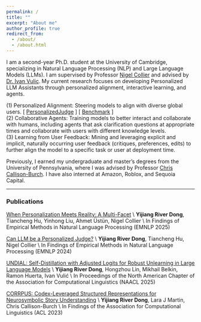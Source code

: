 ```yaml
---
permalink: /
title: ""
excerpt: "About me"
author_profile: true
redirect_from: 
  - /about/
  - /about.html
---
```


I am a second-year Ph.D. student at the University of Cambridge, specializing in Natural Language Processing (NLP) and Large Language Models (LLMs). I am supervised by Professor [Nigel Collier](https://sites.google.com/site/nhcollier/home) and advised by [Dr. Ivan Vulic](https://sites.google.com/site/ivanvulic/). My current research focuses on developing Personalized LLM Assistants through personalized alignment, interactive learning, and agents.

(1) Personalized Alignment: Steering models to align with diverse global users. [ [PersonalizedJudge](https://aclanthology.org/2024.findings-emnlp.592.pdf) ] [ [Benchmark](https://aclanthology.org/2025.coling-main.752.pdf) ]  
(2) Collaborative Agents: Training models to better interact and collaborate with humans, including agents that ask clarification questions at appropriate times and collaborate with users with different knowledge levels.  
(3) Learning from User Feedback: Mining and leveraging explicit and implicit, naturally occurring user feedback (critiques, preferences, edits) to further align the model to a specific task or user at deployment time.

Previously, I earned my undergraduate and master’s degrees from the University of Pennsylvania, where I was advised by Professor [Chris Callison-Burch](https://www.cis.upenn.edu/~ccb/). I have also interned at Amazon, Roblox, and Sequoia Capital. 

---

### Publications

[When Personalization Meets Reality: A Multi-Facet](https://arxiv.org/pdf/2502.19158) \\
**Yijiang River Dong**, Tiancheng Hu, Yinhong Liu, Ahmet Üstün, Nigel Collier \\
In Findings of Empirical Methods in Natural Language Processing (EMNLP 2025)

[Can LLM be a Personalized Judge?](https://arxiv.org/pdf/2406.11657) \\
**Yijiang River Dong**, Tiancheng Hu, Nigel Collier \\
In Findings of Empirical Methods in Natural Language Processing (EMNLP 2024)

[UNDIAL: Self-Distillation with Adjusted Logits for Robust Unlearning in Large Language Models](https://arxiv.org/abs/2402.10052) \\
**Yijiang River Dong**, Hongzhou Lin, Mikhail Belkin, Ramon Huerta, Ivan Vulić \\
In Proceedings of the North American Chapter of the Association for Computational Linguistics (NAACL 2025)

[CORRPUS: Codex-Leveraged Structured Representations for Neurosymbolic Story Understanding](https://arxiv.org/abs/2212.10754) \\
**Yijiang River Dong**, Lara J Martin, Chris Callison-Burch \\
In Findings of the Association for Computational Linguistics (ACL 2023)

